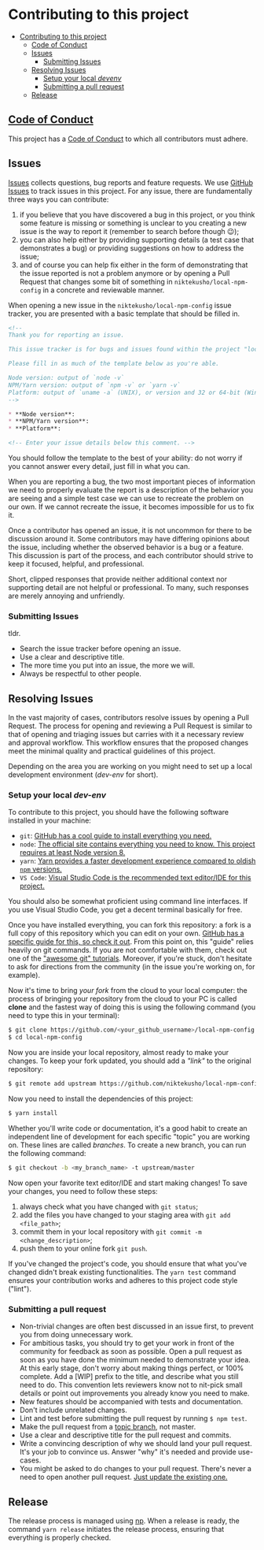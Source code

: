 # Contributing to this project

- [Contributing to this project](#contributing-to-this-project)
  - [Code of Conduct](#code-of-conduct)
  - [Issues](#issues)
    - [Submitting Issues](#submitting-issues)
  - [Resolving Issues](#resolving-issues)
    - [Setup your local *devenv*](#setup-your-local-dev-env)
    - [Submitting a pull request](#submitting-a-pull-request)
  - [Release](#release)

## [Code of Conduct](./CODE_OF_CONDUCT.md)

This project has a [Code of Conduct](./CODE_OF_CONDUCT.md) to which all contributors must adhere.

## Issues

[Issues](https://github.com/niktekusho/local-npm-config/issues) collects questions, bug reports and feature requests.
We use [GitHub Issues](https://guides.github.com/features/issues/) to track issues in this project.
For any issue, there are fundamentally three ways you can contribute:

1. if you believe that you have discovered a bug in this project, or you think some feature is missing or something is unclear to you creating a new issue is the way to report it (remember to search before though 😉);
2. you can also help either by providing supporting details (a test case that demonstrates a bug) or providing suggestions on how to address the issue;
3. and of course you can help fix either in the form of demonstrating that the issue reported is not a problem anymore or by opening a Pull Request that changes some bit of something in
   `niktekusho/local-npm-config` in a concrete and reviewable manner.

When opening a new issue in the `niktekusho/local-npm-config` issue tracker, you are presented with a basic template that should be filled in.

```markdown
<!--
Thank you for reporting an issue.

This issue tracker is for bugs and issues found within the project "local-npm-config".

Please fill in as much of the template below as you're able.

Node version: output of `node -v`
NPM/Yarn version: output of `npm -v` or `yarn -v`
Platform: output of `uname -a` (UNIX), or version and 32 or 64-bit (Windows) (output of `winver` is really appreciated!)
-->

* **Node version**:
* **NPM/Yarn version**:
* **Platform**:

<!-- Enter your issue details below this comment. -->
```

You should follow the template to the best of your ability: do not worry if you cannot answer every detail, just fill in what you can.

When you are reporting a bug, the two most important pieces of information we need to properly evaluate the report is a description of the behavior you are seeing and a simple test case we can use to recreate the problem on our own.
If we cannot recreate the issue, it becomes impossible for us to fix it.

Once a contributor has opened an issue, it is not uncommon for there to be discussion around it.
Some contributors may have differing opinions about the issue, including whether the observed behavior is a bug or a feature.
This discussion is part of the process, and each contributor should strive to keep it focused, helpful, and professional.

Short, clipped responses that provide neither additional context nor supporting detail are not helpful or professional.
To many, such responses are merely annoying and unfriendly.

### Submitting Issues

tldr.

- Search the issue tracker before opening an issue.
- Use a clear and descriptive title.
- The more time you put into an issue, the more we will.
- Always be respectful to other people.

## Resolving Issues

In the vast majority of cases, contributors resolve issues by opening a Pull Request.
The process for opening and reviewing a Pull Request is similar to that of opening and triaging issues but carries with it a necessary review and approval workflow.
This workflow ensures that the proposed changes meet the minimal quality and practical guidelines of this project.

Depending on the area you are working on you might need to set up a local development environment (*dev-env* for short).

### Setup your local *dev-env*

To contribute to this project, you should have the following software installed in your machine:

-  `git`: [GitHub has a cool guide to install everything you need.](https://help.github.com/articles/set-up-git/)
-  `node`: [The official site contains everything you need to know. This project requires at least Node version 8.](https://nodejs.org/en/)
-  `yarn`: [Yarn provides a faster development experience compared to oldish `npm` versions.](https://yarnpkg.com/en/docs/install)
-  `VS Code`: [Visual Studio Code is the recommended text editor/IDE for this project.](https://code.visualstudio.com/)

You should also be somewhat proficient using command line interfaces. If you use Visual Studio Code, you get a decent terminal basically for free.

Once you have installed everything, you can fork this repository: a fork is a full copy of this repository which you can edit on your own.
[GitHub has a specific guide for this, so check it out](https://help.github.com/articles/fork-a-repo/).
From this point on, this "guide" relies heavily on git commands. If you are not comfortable with them, check out one of the ["awesome git" tutorials](https://github.com/dictcp/awesome-git#tutorial).
Moreover, if you're stuck, don't hesitate to ask for directions from the community (in the issue you're working on, for example).

Now it's time to bring *your fork* from the cloud to your local computer: the process of bringing your repository from the cloud to your PC is called **clone** and the fastest way of doing this is using the following command (you need to type this in your terminal):

```sh
$ git clone https://github.com/<your_github_username>/local-npm-config
$ cd local-npm-config
```

Now you are inside your local repository, almost ready to make your changes.
To keep your fork updated, you should add a *"link"* to the original repository:

```sh
$ git remote add upstream https://github.com/niktekusho/local-npm-config
```

Now you need to install the dependencies of this project:

```sh
$ yarn install
```

Whether you'll write code or documentation, it's a good habit to create an independent line of development for each specific "topic" you are working on. 
These lines are called *branches*. To create a new branch, you can run the following command:

```sh
$ git checkout -b <my_branch_name> -t upstream/master
```

Now open your favorite text editor/IDE and start making changes!
To save your changes, you need to follow these steps:

1.  always check what you have changed with `git status`;
2.  add the files you have changed to your staging area with `git add <file_path>`;
3.  commit them in your local repository with `git commit -m <change_description>`;
4.  push them to your online fork `git push`.

If you've changed the project's code, you should ensure that what you've changed didn't break existing functionalities.
The `yarn test` command ensures your contribution works and adheres to this project code style ("lint").

### Submitting a pull request

- Non-trivial changes are often best discussed in an issue first, to prevent you from doing unnecessary work.
- For ambitious tasks, you should try to get your work in front of the community for feedback as soon as possible. Open a pull request as soon as you have done the minimum needed to demonstrate your idea. At this early stage, don't worry about making things perfect, or 100% complete. Add a [WIP] prefix to the title, and describe what you still need to do. This convention lets reviewers know not to nit-pick small details or point out improvements you already know you need to make.
- New features should be accompanied with tests and documentation.
- Don't include unrelated changes.
- Lint and test before submitting the pull request by running `$ npm test`.
- Make the pull request from a [topic branch](https://github.com/dchelimsky/rspec/wiki/Topic-Branches), not master.
- Use a clear and descriptive title for the pull request and commits.
- Write a convincing description of why we should land your pull request. It's your job to convince us. Answer "why" it's needed and provide use-cases.
- You might be asked to do changes to your pull request. There's never a need to open another pull request. [Just update the existing one.](https://github.com/RichardLitt/knowledge/blob/master/github/amending-a-commit-guide.md)

## Release

The release process is managed using [np](https://github.com/sindresorhus/np).
When a release is ready, the command `yarn release` initiates the release process, ensuring that everything is properly checked.
